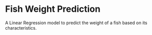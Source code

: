 # Fish Weight Prediction
A Linear Regression model to predict the weight of a fish based on its characteristics.
